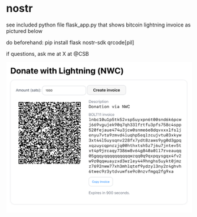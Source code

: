 # nostr

see included python file flask_app.py that shows bitcoin lightning invoice as pictured below

do beforehand:  pip install flask nostr-sdk qrcode[pil]

if questions, ask me at X at @CSB 



![Comic strip](IMG_6262.jpeg)
